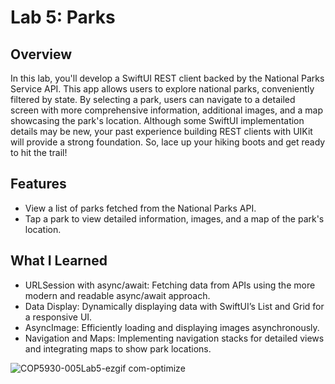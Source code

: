 # Lab 5: Parks
## Overview
In this lab, you'll develop a SwiftUI REST client backed by the National Parks Service API. This app allows users to explore national parks, conveniently filtered by state. 
By selecting a park, users can navigate to a detailed screen with more comprehensive information, additional images, and a map showcasing the park's location.
Although some SwiftUI implementation details may be new, your past experience building REST clients with UIKit will provide a strong foundation. 
So, lace up your hiking boots and get ready to hit the trail!

## Features
* View a list of parks fetched from the National Parks API.
* Tap a park to view detailed information, images, and a map of the park's location.

## What I Learned

* URLSession with async/await: Fetching data from APIs using the more modern and readable async/await approach.
* Data Display: Dynamically displaying data with SwiftUI’s List and Grid for a responsive UI.
* AsyncImage: Efficiently loading and displaying images asynchronously.
* Navigation and Maps: Implementing navigation stacks for detailed views and integrating maps to show park locations.
  
![COP5930-005Lab5-ezgif com-optimize](https://github.com/user-attachments/assets/58cc17d6-d645-40a1-82ef-cfa5e8de1f04)
